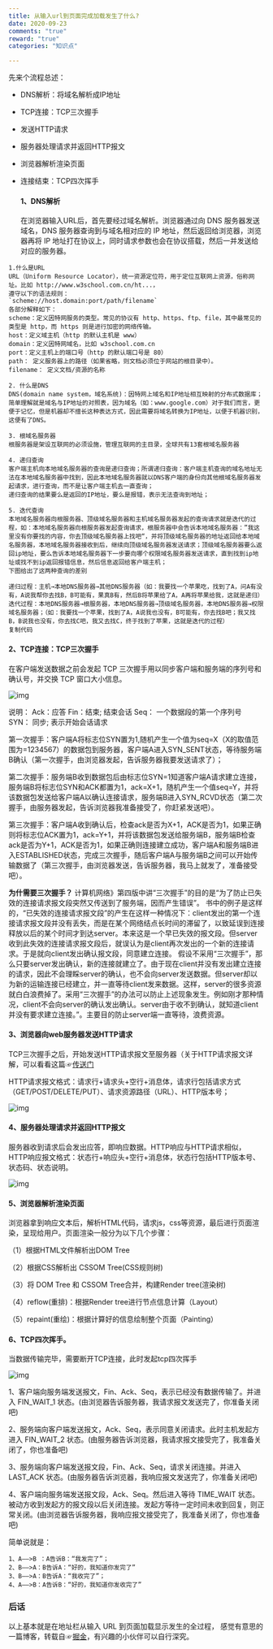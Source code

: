 ```yaml
---
title: 从输入url到页面完成加载发生了什么?
date: 2020-09-23
comments: "true"
reward: "true"
categories: "知识点"

---
```

先来个流程总述：

- DNS解析：将域名解析成IP地址

- TCP连接：TCP三次握手

- 发送HTTP请求

- 服务器处理请求并返回HTTP报文

- 浏览器解析渲染页面

- 连接结束：TCP四次挥手

  #### 1、DNS解析

  在浏览器输入URL后，首先要经过域名解析。浏览器通过向 DNS 服务器发送域名，DNS 服务器查询到与域名相对应的 IP 地址，然后返回给浏览器，浏览器再将 IP 地址打在协议上，同时请求参数也会在协议搭载，然后一并发送给对应的服务器。

```
1.什么是URL
URL（Uniform Resource Locator），统一资源定位符，用于定位互联网上资源，俗称网址。比如 http://www.w3school.com.cn/ht...，
遵守以下的语法规则：
`scheme://host.domain:port/path/filename`
各部分解释如下：
scheme：定义因特网服务的类型。常见的协议有 http、https、ftp、file，其中最常见的类型是 http，而 https 则是进行加密的网络传输。
host：定义域主机（http 的默认主机是 www）
domain：定义因特网域名，比如 w3school.com.cn
port：定义主机上的端口号（http 的默认端口号是 80）
path： 定义服务器上的路径（如果省略，则文档必须位于网站的根目录中）。
filename： 定义文档/资源的名称

2. 什么是DNS
DNS(domain name system，域名系统)：因特网上域名和IP地址相互映射的分布式数据库；简单理解就是域名与IP地址的对照表，因为域名（如：www.google.com）对于我们而言，更便于记忆，但是机器却不擅长这种表达方式，因此需要将域名转换为IP地址，以便于机器识别， 这便有了DNS。

3. 根域名服务器
根服务器是架设互联网的必须设施，管理互联网的主目录，全球共有13套根域名服务器

4. 递归查询
客户端主机向本地域名服务器的查询是递归查询；所谓递归查询：客户端主机查询的域名地址无法在本地域名服务器中找到，因此本地域名服务器就以DNS客户端的身份向其他根域名服务器发起请求，进行查询，而不是让客户端主机去一直查询；
递归查询的结果要么是返回的IP地址，要么是报错，表示无法查询到地址；

5. 迭代查询
本地域名服务器向根服务器、顶级域名服务器和主机域名服务器发起的查询请求就是迭代的过程，如：本地域名服务器向根服务器发起查询请求，根服务器中会告诉本地域名服务器：”我这里没有你要找的内容，你去顶级域名服务器上找吧“，并将顶级域名服务器的地址返回给本地域名服务器，本地域名服务器接收到后，继续向顶级域名服务器发送请求；顶级域名服务器要么返回ip地址，要么告诉本地域名服务器下一步要向哪个权限域名服务器发送请求，直到找到ip地址或找不到ip返回报错信息，然后信息返回给客户端主机；
下图给出了这两种查询的差别

递归过程：主机→本地DNS服务器→其他DNS服务器（如：我要找一个苹果吃，找到了A，问A有没有，A说我帮你去找B，B可能有，果真B有，然后B将苹果给了A，A再将苹果给我，这就是递归）
迭代过程：本地DNS服务器→根服务器，本地DNS服务器→顶级域名服务器，本地DNS服务器→权限域名服务器；（如：我要找一个苹果，找到了A，A说我也没有，B可能有，你去找B吧；我又找B，B说我也没有，你去找C吧，我又去找C，终于找到了苹果，这就是迭代的过程）
复制代码
```

#### 2、TCP连接：TCP三次握手

 在客户端发送数据之前会发起 TCP 三次握手用以同步客户端和服务端的序列号和确认号，并交换 TCP 窗口大小信息。



![img](http://qiniu.iswho.site/1600832875%281%29.png)



 说明：
    Ack：应答
    Fin：结束; 结束会话
    Seq： 一个数据段的第一个序列号
    SYN： 同步; 表示开始会话请求



第一次握手：客户端A将标志位SYN置为1,随机产生一个值为seq=X（X的取值范围为=1234567）的数据包到服务器，客户端A进入SYN_SENT状态，等待服务端B确认（第一次握手，由浏览器发起，告诉服务器我要发送请求了）；

第二次握手：服务端B收到数据包后由标志位SYN=1知道客户端A请求建立连接，服务端B将标志位SYN和ACK都置为1，ack=X+1，随机产生一个值seq=Y，并将该数据包发送给客户端A以确认连接请求，服务端B进入SYN_RCVD状态（第二次握手，由服务器发起，告诉浏览器我准备接受了，你赶紧发送吧）。

第三次握手：客户端A收到确认后，检查ack是否为X+1，ACK是否为1，如果正确则将标志位ACK置为1，ack=Y+1，并将该数据包发送给服务端B，服务端B检查ack是否为Y+1，ACK是否为1，如果正确则连接建立成功，客户端A和服务端B进入ESTABLISHED状态，完成三次握手，随后客户端A与服务端B之间可以开始传输数据了（第三次握手，由浏览器发送，告诉服务器，我马上就发了，准备接受吧）。

**为什需要三次握手？** 计算机网络》第四版中讲“三次握手”的目的是“为了防止已失效的连接请求报文段突然又传送到了服务端，因而产生错误”。 书中的例子是这样的，“已失效的连接请求报文段”的产生在这样一种情况下：client发出的第一个连接请求报文段并没有丢失，而是在某个网络结点长时间的滞留了，以致延误到连接释放以后的某个时间才到达server。本来这是一个早已失效的报文段。但server收到此失效的连接请求报文段后，就误认为是client再次发出的一个新的连接请求。于是就向client发出确认报文段，同意建立连接。 假设不采用“三次握手”，那么只要server发出确认，新的连接就建立了。由于现在client并没有发出建立连接的请求，因此不会理睬server的确认，也不会向server发送数据。但server却以为新的运输连接已经建立，并一直等待client发来数据。这样，server的很多资源就白白浪费掉了。采用“三次握手”的办法可以防止上述现象发生。例如刚才那种情况，client不会向server的确认发出确认。server由于收不到确认，就知道client并没有要求建立连接。”。主要目的防止server端一直等待，浪费资源。

#### 3、浏览器向web服务器发送HTTP请求

 TCP三次握手之后，开始发送HTTP请求报文至服务器（关于HTTP请求报文详解，可以看看这篇☞[传送门](https://blog.csdn.net/qq_39735040/article/details/96749197)

   HTTP请求报文格式：请求行+请求头+空行+消息体，请求行包括请求方式（GET/POST/DELETE/PUT）、请求资源路径（URL）、HTTP版本号；


![img](http://qiniu.iswho.site/160083298.png)


#### 4、服务器处理请求并返回HTTP报文

 服务器收到请求后会发出应答，即响应数据。HTTP响应与HTTP请求相似， HTTP响应报文格式：状态行+响应头+空行+消息体，状态行包括HTTP版本号、状态码、状态说明。



![img](http://qiniu.iswho.site/1600833196.png)



#### 5、浏览器解析渲染页面

 浏览器拿到响应文本后，解析HTML代码，请求js，css等资源，最后进行页面渲染，呈现给用户。页面渲染一般分为以下几个步骤：

 （1）根据HTML文件解析出DOM Tree

（2）根据CSS解析出 CSSOM Tree(CSS规则树)

（3）将 DOM Tree 和 CSSOM Tree合并，构建Render tree(渲染树)

（4）reflow(重排)：根据Render tree进行节点信息计算（Layout）

（5）repaint(重绘)：根据计算好的信息绘制整个页面（Painting）

#### 6、TCP四次挥手。

 当数据传输完毕，需要断开TCP连接，此时发起tcp四次挥手

![img](http://qiniu.iswho.site/1600833272.png)

1、客户端向服务端发送报文，Fin、Ack、Seq，表示已经没有数据传输了。并进入 FIN_WAIT_1 状态。(由浏览器告诉服务器，我请求报文发送完了，你准备关闭吧)



2、服务端向客户端发送报文，Ack、Seq，表示同意关闭请求。此时主机发起方进入 FIN_WAIT_2 状态。(由服务器告诉浏览器，我请求报文接受完了，我准备关闭了，你也准备吧)

3、服务端向客户端发送报文段，Fin、Ack、Seq，请求关闭连接。并进入 LAST_ACK 状态。(由服务器告诉浏览器，我响应报文发送完了，你准备关闭吧)

4、客户端向服务端发送报文段，Ack、Seq。然后进入等待 TIME_WAIT 状态。被动方收到发起方的报文段以后关闭连接。发起方等待一定时间未收到回复，则正常关闭。(由浏览器告诉服务器，我响应报文接受完了，我准备关闭了，你也准备吧)

简单说就是：

```
1、A——>B ：A告诉B：“我发完了”；
2、B——>A：B告诉A：“好的，我知道你发完了”
3、B——>A：B告诉A：“我收完了”；
4、A——>B：A告诉B：“好的，我知道你发收完了”
```





### 后话

以上基本就是在地址栏从输入 URL 到页面加载显示发生的全过程，
感觉有意思的一篇博客，转载自☞[掘金](https://juejin.im/post/6859318186652336136)，有兴趣的小伙伴可以自行深究。



